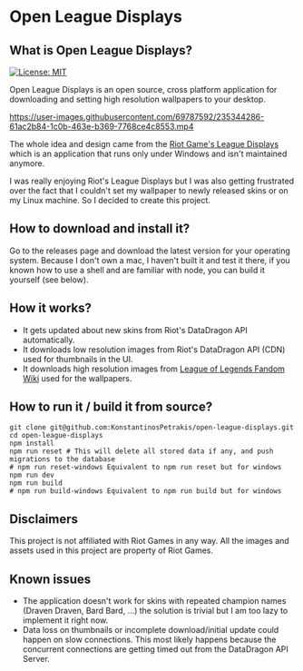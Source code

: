 # Open League Displays
## What is Open League Displays?
[![License: MIT](https://img.shields.io/badge/License-MIT-yellow.svg)](https://opensource.org/licenses/MIT)

Open League Displays is an open source, cross platform application for downloading and
setting high resolution wallpapers to your desktop. 


https://user-images.githubusercontent.com/69787592/235344286-61ac2b84-1c0b-463e-b369-7768ce4c8553.mp4


The whole idea and design came from the [Riot Game's League Displays](https://displays.riotgames.com/en-us/) which is an application that runs only under Windows and isn't maintained anymore.

I was really enjoying Riot's League Displays but I was also getting frustrated over the fact that I couldn't set my wallpaper to newly released skins or on my Linux machine. So I decided to create this project.

## How to download and install it?
Go to the releases page and download the latest version for your operating system. Because I don't own a mac, I haven't built it and test it there, if you known how to use a shell and are familiar with node, you can build it yourself (see below).


## How it works? 
- It gets updated about new skins from Riot's DataDragon API automatically.
- It downloads low resolution images from Riot's DataDragon API (CDN) used for thumbnails in the UI.
- It downloads high resolution images from [League of Legends Fandom Wiki](https://leagueoflegends.fandom.com/wiki/League_of_Legends_Wiki) used for the wallpapers.


## How to run it / build it from source?
```shell
git clone git@github.com:KonstantinosPetrakis/open-league-displays.git
cd open-league-displays
npm install
npm run reset # This will delete all stored data if any, and push migrations to the database
# npm run reset-windows Equivalent to npm run reset but for windows
npm run dev 
npm run build 
# npm run build-windows Equivalent to npm run build but for windows
```

## Disclaimers
This project is not affiliated with Riot Games in any way. All the images and assets used in this project are property of Riot Games.

## Known issues
- The application doesn't work for skins with repeated champion names (Draven Draven, Bard Bard, ...) the solution is trivial but I am too lazy to implement it right now.
- Data loss on thumbnails or incomplete download/initial update could happen on slow connections. This most likely happens because the concurrent connections are getting timed out from the DataDragon API Server.